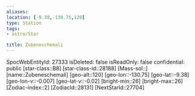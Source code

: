```yaml
---
aliases: 
location: [-9.38,-130.75,120]
type: Station
tags:
- astro/Star

title: Zubeneschemali
---
```

SpocWebEntityId: 27333
isDeleted: false
isReadOnly: false
confidential: public
[star-class::B8]
[star-class-id::28188]
[Mass-sol::]
[name::Zubeneschemali]
[geo-alt::120]
[geo-lon::-130.75]
[geo-lat::-9.38]
[geo-lon-v::-0.007]
[geo-lat-v::-0.02]
[bright-min::26]
[bright-max::26]
[Zodiac-index::2]
[ZodiacId::28131]
[NextStarId::27704]




